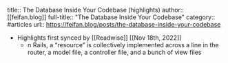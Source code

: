 title:: The Database Inside Your Codebase (highlights)
author:: [[feifan.blog]]
full-title:: "The Database Inside Your Codebase"
category:: #articles
url:: https://feifan.blog/posts/the-database-inside-your-codebase

- Highlights first synced by [[Readwise]] [[Nov 18th, 2022]]
	- n Rails, a “resource” is collectively implemented across a line in the router, a model file, a controller file, and a bunch of view files